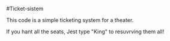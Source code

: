 #Ticket-sistem

This code is a simple ticketing system for a theater.

If you hant all the seats, Jest type "King" to resuvrving them all!
